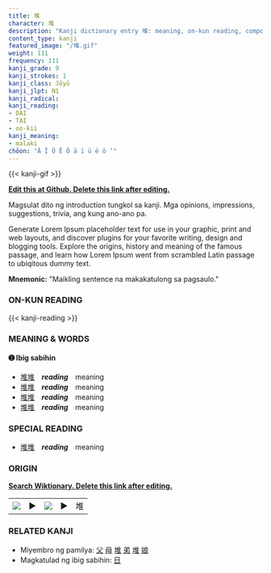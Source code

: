 ```yaml
---
title: 堆
character: 堆
description: "Kanji dictionary entry 堆: meaning, on-kun reading, compounds, origin, related kanji"
content_type: kanji
featured_image: "/堆.gif"
weight: 111
frequency: 111
kanji_grade: 9
kanji_strokes: 1
kanji_class: Jōyō
kanji_jlpt: N1
kanji_radical: 
kanji_reading: 
- DAI
- TAI
- oo-kii
kanji_meaning:
- malaki
chōon: "Ā Ī Ū Ē Ō ā ī ū ē ō ’"
---
```

[//]: # (Don't edit the line below. Kanji animated GIF code is automatically generated.)
{{< kanji-gif >}}

[//]: # (Edit below this line.)

**[Edit this at Github. Delete this link after editing.](https://github.com/tim0g/tim/tree/main/content/kanji/堆/index.md)**

Magsulat dito ng introduction tungkol sa kanji. Mga opinions, impressions, suggestions, trivia, ang kung ano-ano pa.

Generate Lorem Ipsum placeholder text for use in your graphic, print and web layouts, and discover plugins for your favorite writing, design and blogging tools. Explore the origins, history and meaning of the famous passage, and learn how Lorem Ipsum went from scrambled Latin passage to ubiqitous dummy text.
 
**Mnemonic:** "Maikling sentence na makakatulong sa pagsaulo."

### ON-KUN READING

[//]: # (Don't edit the line below. ON-KUN READING code is automatically generated.)
{{< kanji-reading >}}

### MEANING & WORDS

#### ➊ **Ibig sabihin**
  - [堆](../堆)[堆](../堆)　***reading***　meaning
  - [堆](../堆)[堆](../堆)　***reading***　meaning
  - [堆](../堆)[堆](../堆)　***reading***　meaning
  - [堆](../堆)[堆](../堆)　***reading***　meaning

### SPECIAL READING
  - [堆](../堆)[堆](../堆)　***reading***　meaning

### ORIGIN

**[Search Wiktionary. Delete this link after editing.](https://wiktionary.org/wiki/堆)**
<table class="kanji-table"><tr><td>
<img src="60px-堆-bronze.svg.png">
</td><td>▶</td><td>
<img src="60px-堆-oracle.svg.png">
</td><td>▶</td>
<td class="kanji-origin">堆</td>
</tr></table>

### RELATED KANJI
- Miyembro ng pamilya: [父](../父) [母](../母) [堆](../堆) [弟](../弟) [堆](../堆) [娘](../娘)
- Magkatulad ng ibig sabihin: [日](../日)
